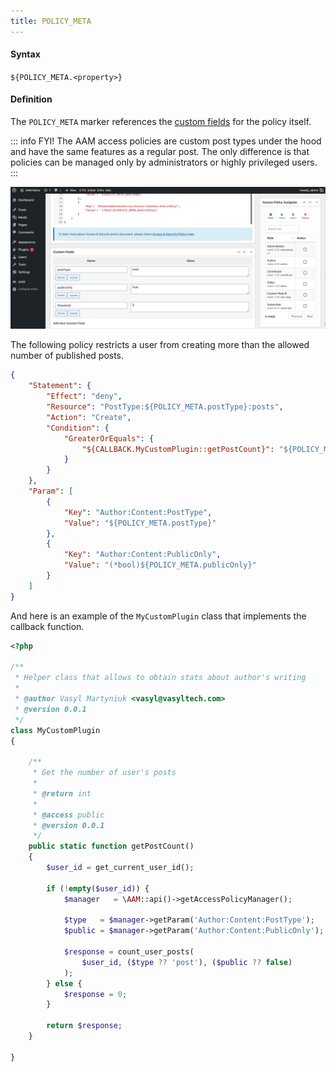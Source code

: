```yaml
---
title: POLICY_META
---
```


#### Syntax

`${POLICY_META.<property>}`

#### Definition

The `POLICY_META` marker references the [custom fields](https://wordpress.org/documentation/article/assign-custom-fields/) for the policy itself.

::: info FYI!
The AAM access policies are custom post types under the hood and have the same features as a regular post. The only difference is that policies can be managed only by administrators or highly privileged users.
:::

![AAM Policy Meta Source](./assets/aam-policy-meta-source.png)

The following policy restricts a user from creating more than the allowed number of published posts.

```json
{
    "Statement": {
        "Effect": "deny",
        "Resource": "PostType:${POLICY_META.postType}:posts",
        "Action": "Create",
        "Condition": {
            "GreaterOrEquals": {
                "${CALLBACK.MyCustomPlugin::getPostCount}": "${POLICY_META.threshold}"
            }
        }
    },
    "Param": [
        {
            "Key": "Author:Content:PostType",
            "Value": "${POLICY_META.postType}"
        },
        {
            "Key": "Author:Content:PublicOnly",
            "Value": "(*bool)${POLICY_META.publicOnly}"
        }
    ]
}
```

And here is an example of the `MyCustomPlugin` class that implements the callback function.

```php
<?php

/**
 * Helper class that allows to obtain stats about author's writing
 *
 * @author Vasyl Martyniuk <vasyl@vasyltech.com>
 * @version 0.0.1
 */
class MyCustomPlugin
{

    /**
     * Get the number of user's posts
     *
     * @return int
     *
     * @access public
     * @version 0.0.1
     */
    public static function getPostCount()
    {
        $user_id = get_current_user_id();

        if (!empty($user_id)) {
            $manager   = \AAM::api()->getAccessPolicyManager();

            $type   = $manager->getParam('Author:Content:PostType');
            $public = $manager->getParam('Author:Content:PublicOnly');

            $response = count_user_posts(
                $user_id, ($type ?? 'post'), ($public ?? false)
            );
        } else {
            $response = 0;
        }

        return $response;
    }

}
```